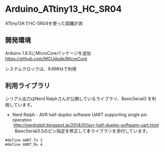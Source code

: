 # Arduino_ATtiny13_HC_SR04
ATtiny13AでHC-SR04を使った距離計測

## 開発環境
Arduino 1.8.5にMicroCoreパッケージを追加  
https://github.com/MCUdude/MicroCore  

システムクロックは、9.6MHzで利用  

## 利用ライブラリ
シリアル出力はNerd Ralphさんが公開しているライブラリ、BasicSerial3 を利用しています。  

-  Nerd Ralph - AVR half-duplex software UART supporting single pin operation  
  http://nerdralph.blogspot.jp/2014/01/avr-half-duplex-software-uart.html   
  BasicSerial3.Sのピン指定を修正して本ライブラリを添付しています。    
```
#define UART_Tx 3
#define UART_Rx 4
```
